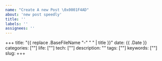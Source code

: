 ```yaml
---
name: "Create A new Post \0x0001F4AD"
about: 'new post speedly'
title: ''
labels: ''
assignees: ''
---
```



+++
title: "{{ replace .BaseFileName "-" " " | title }}"
date: {{ .Date }}
categories: [""]
life: [""]
tech: [""]
description: ""
tags: [""]
keywords: [""]
slug: 
+++